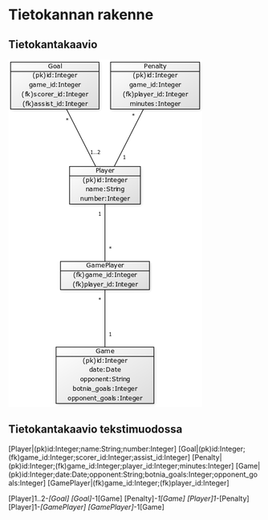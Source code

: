 # Tietokannan rakenne

## Tietokantakaavio

![](https://github.com/Deemusc/Tsoha-Botnian-tilastosovellus/blob/master/documentation/tietokantakaavio_kuvana.png)

## Tietokantakaavio tekstimuodossa

[Player|(pk)id:Integer;name:String;number:Integer]
[Goal|(pk)id:Integer;(fk)game_id:Integer;scorer_id:Integer;assist_id:Integer]
[Penalty|(pk)id:Integer;(fk)game_id:Integer;player_id:Integer;minutes:Integer]
[Game|(pk)id:Integer;date:Date;opponent:String;botnia_goals:Integer;opponent_goals:Integer]
[GamePlayer|(fk)game_id:Integer;(fk)player_id:Integer]

[Player]1..2-*[Goal]
[Goal]*-1[Game]
[Penalty]*-1[Game]
[Player]1-*[Penalty]
[Player]1-*[GamePlayer]
[GamePlayer]*-1[Game]
